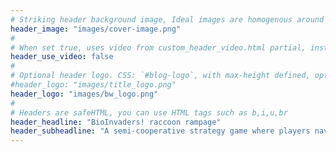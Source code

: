 ```yaml
---
# Striking header background image, Ideal images are homogenous around the centre and contrasting to the text. Non-ideal images can use `title_guard`
header_image: "images/cover-image.png"
#
# When set true, uses video from custom_header_video.html partial, instead of header_image
header_use_video: false
#
# Optional header logo. CSS: `#blog-logo`, with max-height defined, optimize to prevent scaling
#header_logo: "images/title_logo.png"
header_logo: "images/bw_logo.png"
#
# Headers are safeHTML, you can use HTML tags such as b,i,u,br
header_headline: "BioInvaders! raccoon rampage"
header_subheadline: "A semi-cooperative strategy game where players navigate alliances and rivalries to manage the raccoon invasion in Europe."
---
```

